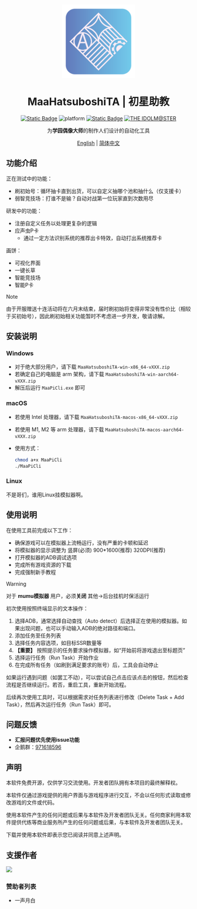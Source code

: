 <div align="center">

<img alt="LOGO" src="./logo.png" width="200" height="200" />

# MaaHatsuboshiTA | 初星助教

<a href="https://github.com/MaaXYZ/MaaFramework"><img alt="Static Badge" src="https://img.shields.io/badge/PoweredBy-MaaFramework-green"></a>
<img alt="platform" src="https://img.shields.io/badge/platform-Windows%20%7C%20Linux%20%7C%20macOS-blueviolet">
<a href="https://gakuen.idolmaster-official.jp/"><img alt="Static Badge" src="https://img.shields.io/badge/Hatsuboshi-Gakuen-orange"></a>
<a href="https://idolmaster.jp/"><img alt="THE IDOLM@STER" src="https://img.shields.io/badge/IDOL-M%40STER-ff779c.svg"></a>

为**学园偶像大师**的制作人们设计的自动化工具

[English](./README_en.md) | [简体中文](./README.md)

</div>

## 功能介绍

正在测试中的功能：

- 刷初始号：循环抽卡直到出货，可以自定义抽哪个池和抽什么（仅支援卡）
- 弱智竞技场：打谁不是输？自动对战第一位玩家直到次数用尽

研发中的功能：

* 注册自定义任务以处理更复杂的逻辑
* 应声虫P卡
  * 通过一定方法识别系统的推荐出卡特效，自动打出系统推荐卡

画饼：

* 可视化界面
* 一键长草
* 智能竞技场
* 智能P卡

> [!NOTE]  
> 由于开服赠送十连活动将在六月末结束，届时刷初始将变得非常没有性价比（相较于买初始号），因此刷初始相关功能暂时不考虑进一步开发，敬请谅解。

## 安装说明

### Windows

- 对于绝大部分用户，请下载 `MaaHatsuboshiTA-win-x86_64-vXXX.zip`
- 若确定自己的电脑是 arm 架构，请下载 `MaaHatsuboshiTA-win-aarch64-vXXX.zip`
- 解压后运行 `MaaPiCli.exe` 即可

### macOS

- 若使用 Intel 处理器，请下载 `MaaHatsuboshiTA-macos-x86_64-vXXX.zip`

- 若使用 M1, M2 等 arm 处理器，请下载 `MaaHatsuboshiTA-macos-aarch64-vXXX.zip`

- 使用方式：
  
  ```bash
  chmod a+x MaaPiCli
  ./MaaPiCli
  ```

### Linux

不是哥们，谁用Linux挂模拟器啊。

## 使用说明

在使用工具前完成以下工作：

* 确保游戏可以在模拟器上流畅运行，没有严重的卡顿和延迟
* 将模拟器的显示调整为 竖屏(必须) 900*1600(推荐) 320DPI(推荐)
* 打开模拟器的ADB调试选项
* 完成所有游戏资源的下载
* 完成强制新手教程


> [!WARNING]  
> 对于 **mumu模拟器** 用户，必须**关闭**  其他->后台挂机时保活运行 

初次使用按照终端显示的文本操作：

1. 选择ADB，通常选择自动查找（Auto detect）后选择正在使用的模拟器。如果出现问题，也可以手动输入ADB的绝对路径和端口。
2. 添加任务至任务列表
3. 选择任务内容选项，如目标SSR数量等
4. **【重要】** 按照提示的任务要求操作模拟器，如“开始前将游戏退出至标题页”
5. 选择运行任务（Run Task）开始作业
6. 在完成所有任务（如刷到满足要求的账号）后，工具会自动停止

如果运行遇到问题（如罢工不动），可以尝试自己点击应该点击的按钮，然后检查流程是否继续运行。若否，重启工具，重新开始流程。

后续再次使用工具时，可以根据需求对任务列表进行修改（Delete Task + Add Task），然后再次运行任务（Run Task）即可。

## 问题反馈

- **汇报问题优先使用issue功能**
- 企鹅群：[971618596](http://qm.qq.com/cgi-bin/qm/qr?_wv=1027&k=2zMt_FrrG_qeW-NpJubuHsE7lRjz_UMJ&authKey=GUiDPRYCkfpxoLxhcAzbEXZCm9LnqQSJoJ6FqafpU%2BxTPGFLtD5seFrtns%2Fdwk2k&noverify=0&group_code=971618596) 

## 声明

本软件免费开源，仅供学习交流使用。开发者团队拥有本项目的最终解释权。

本软件仅通过游戏提供的用户界面与游戏程序进行交互，不会以任何形式读取或修改游戏的文件或代码。

使用本软件产生的任何问题或后果与本软件及开发者团队无关。任何商家利用本软件提供代练等商业服务所产生的任何问题或后果，与本软件及开发者团队无关。

下载并使用本软件即表示您已阅读并同意上述声明。

## 支援作者

<a href="https://afdian.net/a/midso">
  <img width="180" src="https://pic1.afdiancdn.com/static/img/welcome/button-sponsorme.png">
</a>

### 赞助者列表

* 一声月白
